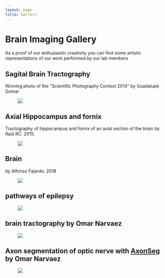 ```yaml
---
layout: page
title: Gallery
---
```


<html>
<head>
<meta charset="utf-8" />


<h1> Brain Imaging Gallery </h1>
As a proof of our enthusiastic creativity you can find some artistic representations of our work performed by our lab members  


<h2> Sagital Brain Tractography </h2>
Winning photo of the "Scientific Photography Contest 2014" by Guadalupe Gomar  
<figure>
<img src="https://c13inb.github.io/images/img_lupita.png">
</figure>

<h2> Axial Hippocampus and fornix </h2>
Tractography of hippocampus and fornix of an axial section of the brain by Raúl RC. 2015.  
<figure>
<img src="https://c13inb.github.io/images/img_raul.jpg">
</figure>


<h2> Brain </h2>
by Alfonso Fajardo. 2018
<figure>
<img src="https://c13inb.github.io/images/img_alfonso.png">
</figure>


<h2> pathways of epilepsy </h2>
<figure>
<img src="https://c13inb.github.io/images/brain_icon.png">
</figure>

<h2> brain tractography 
by Omar Narvaez </h2>
<figure>
<img src="https://c13inb.github.io/images/narvaez_frame554.png">
</figure>


<h2> Axon segmentation of optic nerve with <a href="https://github.com/neuropoly/axonseg">AxonSeg</a>
by Omar Narvaez </h2>
<figure>
<img src="https://c13inb.github.io/images/narvaez_red_jpg.jpg">
</figure>

